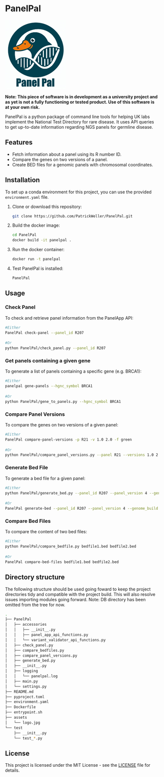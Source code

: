 # PanelPal
<img src="assets/logo.jpg" width="200" height="227" />

**Note: This piece of software is in development as a university project and as yet is not a fully functioning or tested product. Use of this software is at your own risk.**

PanelPal is a python package of command line tools for helping UK labs implement the National Test Directory for rare disease. It uses API queries to get up-to-date information regarding NGS panels for germline disease.


## Features

- Fetch information about a panel using its R number ID.
- Compare the genes on two versions of a panel. 
- Create BED files for a genomic panels with chromosomal coordinates.


## Installation

To set up a conda environment for this project, you can use the provided `environment.yaml` file.

1. Clone or download this repository:

   ```bash
   git clone https://github.com/PatrickWeller/PanelPal.git
    ```

2. Build the docker image:

   ```bash
   cd PanelPal
   docker build -it panelpal .
    ```

3. Run the docker container:

    ```bash
    docker run -t panelpal
    ```

4. Test PanelPal is installed:

    ```bash
    PanelPal
    ```

## Usage

### Check Panel
To check and retrieve panel information from the PanelApp API:

```bash
#Either
PanelPal check-panel --panel_id R207

#Or
python PanelPal/check_panel.py --panel_id R207
```

### Get panels containing a given gene
To generate a list of panels containing a specific gene (e.g. BRCA1):

```bash
#Either
panelpal gene-panels --hgnc_symbol BRCA1

#Or
python PanelPal/gene_to_panels.py --hgnc_symbol BRCA1
```

### Compare Panel Versions
To compare the genes on two versions of a given panel:

```bash
#Either
PanelPal compare-panel-versions -p R21 -v 1.0 2.0 -f green

#Or
python PanelPal/compare_panel_versions.py --panel R21 --versions 1.0 2.0 --status_filter green
```

### Generate Bed File
To generate a bed file for a given panel:

```bash
#Either
python PanelPal/generate_bed.py --panel_id R207 --panel_version 4 --genome_build GRCh38 --status_filter green

#Or
PanelPal generate-bed --panel_id R207 --panel_version 4 --genome_build GRCh38 --status_filter green
```

### Compare Bed Files
To compare the content of two bed files:

```bash
#Either
python PanelPal/compare_bedfile.py bedfile1.bed bedfile2.bed

#Or
PanelPal compare-bed-files bedfile1.bed bedfile2.bed
```

## Directory structure
The following structure should be used going foward to keep the project directories tidy and compatible with the project build. This will also resolve issues importing modules going forward. Note: DB directory has been omitted from the tree for now.

```bash
.
├── PanelPal
│   ├── accessories
│   │   ├── __init__.py
│   │   ├── panel_app_api_functions.py
│   │   └── variant_validator_api_functions.py
│   ├── check_panel.py
│   ├── compare_bedfiles.py
│   ├── compare_panel_versions.py
│   ├── generate_bed.py
│   ├── __init__.py
│   ├── logging
│   │   └── panelpal.log
│   ├── main.py
│   └── settings.py
├── README.md
├── pyproject.toml
├── environment.yaml
├── Dockerfile
├── entrypoint.sh
├── assets
│   └── logo.jpg
└── test
    ├── __init__.py
    └── test_*.py
```

## License

This project is licensed under the MIT License - see the [LICENSE](./LICENSE) file for details.
